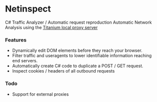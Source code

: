 # Netinspect
C# Traffic Analyzer / Automatic request reproduction
Automatic Network Analysis using the <a href="https://github.com/titanium007/Titanium">Titanium local proxy server</a>

<h3><b>Features</b></h3>
<ul>
<li>Dynamically edit DOM elements before they reach your browser.</li>
<li>Filter traffic and useragents to lower identifiable information reaching end servers.</li>
<li>Automatically create C# code to duplicate a POST / GET request.</li>
<li>Inspect cookies / headers of all outbound requests</li>
</ul>

<h3><b>Todo</b></h3>
<ul>
<li>Support for external proxies</li>
</ul>

